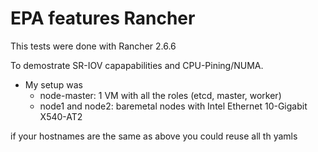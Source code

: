 # EPA features Rancher

This tests were done with Rancher 2.6.6

To demostrate SR-IOV capapabilities and CPU-Pining/NUMA.

- My setup was 
     - node-master: 1 VM with all the roles (etcd, master, worker)
     - node1 and node2: baremetal nodes with Intel Ethernet 10-Gigabit X540-AT2

if your hostnames are the same as above you could reuse all th yamls
